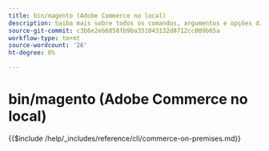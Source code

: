 ```yaml
---
title: bin/magento (Adobe Commerce no local)
description: Saiba mais sobre todos os comandos, argumentos e opções disponíveis para a ferramenta de linha de comando Adobe Commerce bin/magento.
source-git-commit: c3b6e2eb6858fb9ba351043132d8712cc009b65a
workflow-type: tm+mt
source-wordcount: '26'
ht-degree: 0%

---
```



# bin/magento (Adobe Commerce no local)

{{$include /help/_includes/reference/cli/commerce-on-premises.md}}
